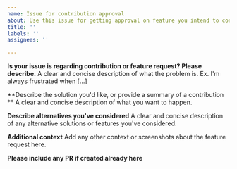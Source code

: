 ```yaml
---
name: Issue for contribution approval
about: Use this issue for getting approval on feature you intend to contribute
title: ''
labels: ''
assignees: ''

---
```


**Is your issue is regarding contribution or feature request? Please describe.**
A clear and concise description of what the problem is. Ex. I'm always frustrated when [...]

**Describe the solution you'd like, or provide a summary of a contribution **
A clear and concise description of what you want to happen.

**Describe alternatives you've considered**
A clear and concise description of any alternative solutions or features you've considered.

**Additional context**
Add any other context or screenshots about the feature request here.

**Please include any PR if created already here**
